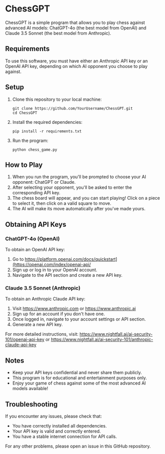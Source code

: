 # ChessGPT

ChessGPT is a simple program that allows you to play chess against advanced AI models: ChatGPT-4o (the best model from OpenAI) and Claude 3.5 Sonnet (the best model from Anthropic).

## Requirements

To use this software, you must have either an Anthropic API key or an OpenAI API key, depending on which AI opponent you choose to play against.

## Setup

1. Clone this repository to your local machine:
   ```
   git clone https://github.com/YourUsername/ChessGPT.git
   cd ChessGPT
   ```

2. Install the required dependencies:
   ```
   pip install -r requirements.txt
   ```

3. Run the program:
   ```
   python chess_game.py
   ```

## How to Play

1. When you run the program, you'll be prompted to choose your AI opponent: ChatGPT or Claude.
2. After selecting your opponent, you'll be asked to enter the corresponding API key.
3. The chess board will appear, and you can start playing! Click on a piece to select it, then click on a valid square to move.
4. The AI will make its move automatically after you've made yours.

## Obtaining API Keys

### ChatGPT-4o (OpenAI)
To obtain an OpenAI API key:
1. Go to https://platform.openai.com/docs/quickstart](https://openai.com/index/openai-api/
2. Sign up or log in to your OpenAI account.
3. Navigate to the API section and create a new API key.

### Claude 3.5 Sonnet (Anthropic)
To obtain an Anthropic Claude API key:
1. Visit https://www.anthropic.com or https://www.anthropic.ai
2. Sign up for an account if you don't have one.
3. Once logged in, navigate to your account settings or API section.
4. Generate a new API key.

For more detailed instructions, visit:
https://www.nightfall.ai/ai-security-101/openai-api-key
or
https://www.nightfall.ai/ai-security-101/anthropic-claude-api-key

## Notes
- Keep your API keys confidential and never share them publicly.
- This program is for educational and entertainment purposes only.
- Enjoy your game of chess against some of the most advanced AI models available!

## Troubleshooting
If you encounter any issues, please check that:
- You have correctly installed all dependencies.
- Your API key is valid and correctly entered.
- You have a stable internet connection for API calls.

For any other problems, please open an issue in this GitHub repository.
